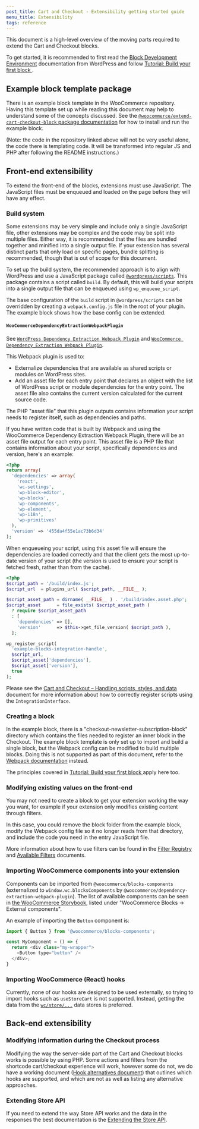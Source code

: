 ```yaml
---
post_title: Cart and Checkout - Extensibility getting started guide
menu_title: Extensibility
tags: reference
---
```

<!-- markdownlint-disable MD041 -->

This document is a high-level overview of the moving parts required to extend the Cart and Checkout blocks.

To get started, it is recommended to first read the [Block Development Environment](https://developer.wordpress.org/block-editor/getting-started/devenv/) documentation from WordPress and follow [Tutorial: Build your first block
](https://developer.wordpress.org/block-editor/getting-started/tutorial/).

## Example block template package

There is an example block template in the WooCommerce repository. Having this template set up while reading this document may help to understand some of the concepts discussed. See the [`@woocommerce/extend-cart-checkout-block` package documentation](https://github.com/woocommerce/woocommerce/tree/trunk/packages/js/extend-cart-checkout-block#woocommerceextend-cart-checkout-block) for how to install and run the example block.

(Note: the code in the repository linked above will not be very useful alone, the code there is templating code. It will be transformed into regular JS and PHP after following the README instructions.)

## Front-end extensibility

To extend the front-end of the blocks, extensions must use JavaScript. The JavaScript files must be enqueued and loaded on the page before they will have any effect.

### Build system

Some extensions may be very simple and include only a single JavaScript file, other extensions may be complex and the code may be split into multiple files. Either way, it is recommended that the files are bundled together and minified into a single output file. If your extension has several distinct parts that only load on specific pages, bundle splitting is recommended, though that is out of scope for this document.

To set up the build system, the recommended approach is to align with WordPress and use a JavaScript package called [`@wordpress/scripts`](https://developer.wordpress.org/block-editor/reference-guides/packages/packages-scripts/). This package contains a script called `build`. By default, this will build your scripts into a single output file that can be enqueued using `wp_enqueue_script`.

The base configuration of the `build` script in  `@wordpress/scripts` can be overridden by creating a `webpack.config.js` file in the root of your plugin. The example block shows how the base config can be extended.

#### `WooCommerceDependencyExtractionWebpackPlugin`

See [`WordPress Dependency Extraction Webpack Plugin`](https://github.com/WordPress/gutenberg/tree/trunk/packages/dependency-extraction-webpack-plugin) and 
[`WooCommerce Dependency Extraction Webpack Plugin`](https://github.com/woocommerce/woocommerce/tree/trunk/packages/js/dependency-extraction-webpack-plugin#dependency-extraction-webpack-plugin).

This Webpack plugin is used to:

- Externalize dependencies that are available as shared scripts or modules on WordPress sites.
- Add an asset file for each entry point that declares an object with the list of WordPress script or module dependencies for the entry point. The asset file also contains the current version calculated for the current source code.

The PHP "asset file" that this plugin outputs contains information your script needs to register itself, such as dependencies and paths.

If you have written code that is built by Webpack and using the WooCommerce Dependency Extraction Webpack Plugin, there will be an asset file output for each entry point. This asset file is a PHP file that contains information about your script, specifically dependencies and version, here's an example:

```php
<?php
return array(
  'dependencies' => array(
    'react',
    'wc-settings',
    'wp-block-editor',
    'wp-blocks',
    'wp-components',
    'wp-element',
    'wp-i18n',
    'wp-primitives'
  ),
  'version' => '455da4f55e1ac73b6d34'
);
```

When enqueueing your script, using this asset file will ensure the dependencies are loaded correctly and that the client gets the most up-to-date version of your script (the version is used to ensure your script is fetched fresh, rather than from the cache).

```php
<?php
$script_path = '/build/index.js';
$script_url  = plugins_url( $script_path, __FILE__ );

$script_asset_path = dirname( __FILE__ ) . '/build/index.asset.php';
$script_asset      = file_exists( $script_asset_path )
  ? require $script_asset_path
  : [
    'dependencies' => [],
    'version'      => $this->get_file_version( $script_path ),
  ];

wp_register_script(
  'example-blocks-integration-handle',
  $script_url,
  $script_asset['dependencies'],
  $script_asset['version'],
  true
);
```

Please see the [Cart and Checkout – Handling scripts, styles, and data](https://developer.woocommerce.com/docs/cart-and-checkout-handling-scripts-styles-and-data/) document for more information about how to correctly register scripts using the `IntegrationInterface`.

### Creating a block

In the example block, there is a "checkout-newsletter-subscription-block" directory which contains the files needed to register an inner block in the Checkout. The example block template is only set up to import and build a single block, but the Webpack config can be modified to build multiple blocks. Doing this is not supported as part of this document, refer to the [Webpack documentation](https://webpack.js.org/concepts/) instead.

The principles covered in [Tutorial: Build your first block
](https://developer.wordpress.org/block-editor/getting-started/tutorial/) apply here too.

### Modifying existing values on the front-end

You may not need to create a block to get your extension working the way you want, for example if your extension only modifies existing content through filters.

In this case, you could remove the block folder from the example block, modify the Webpack config file so it no longer reads from that directory, and include the code you need in the entry JavaScript file.

More information about how to use filters can be found in the [Filter Registry](https://github.com/woocommerce/woocommerce/blob/trunk/plugins/woocommerce-blocks/packages/checkout/filter-registry/README.md#filter-registry-) and [Available Filters](https://developer.woocommerce.com/docs/category/cart-and-checkout-blocks/available-filters/) documents.

### Importing WooCommerce components into your extension

Components can be imported from `@woocommerce/blocks-components` (externalized to `window.wc.blocksComponents` by `@woocommerce/dependency-extraction-webpack-plugin`). The list of available components can be seen in [the WooCommerce Storybook](https://woocommerce.github.io/woocommerce/?path=/docs/woocommerce-blocks_external-components-button--docs), listed under "WooCommerce Blocks -> External components".

An example of importing the `Button` component is:

```js
import { Button } from '@woocommerce/blocks-components';

const MyComponent = () => {
  return <div class="my-wrapper">
    <Button type="button" />
  </div>;
}
```

### Importing WooCommerce (React) hooks

Currently, none of our hooks are designed to be used externally, so trying to import hooks such as `useStoreCart` is not supported. Instead, getting the data from the [`wc/store/...`](https://github.com/woocommerce/woocommerce/blob/trunk/plugins/woocommerce-blocks/docs/third-party-developers/extensibility/data-store/) data stores is preferred.

## Back-end extensibility

### Modifying information during the Checkout process

Modifying the way the server-side part of the Cart and Checkout blocks works is possible by using PHP. Some actions and filters from the shortcode cart/checkout experience will work, however some do not, we do have a working document ([Hook alternatives document](https://github.com/woocommerce/woocommerce/tree/trunk/plugins/woocommerce-blocks/docs/third-party-developers/extensibility/hooks/hook-alternatives.md)) that outlines which hooks are supported, and which are not as well as listing any alternative approaches.

### Extending Store API

If you need to extend the way Store API works and the data in the responses the best documentation is the [Extending the Store API](https://github.com/woocommerce/woocommerce/tree/trunk/plugins/woocommerce-blocks/docs/third-party-developers/extensibility/rest-api).

